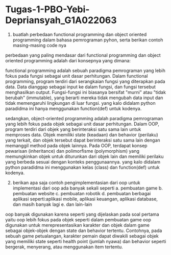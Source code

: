 # Tugas-1-PBO-Yebi-Depriansyah_G1A022063

1. buatlah perbedaan functional programming dan object oriented programming dalam bahasa pemrograman pyhon, serta berikan contoh masing-masing code nya

perbedaan yang paling mendasar dari functional programming dan object oriented programming adalah dari konsepnya yang dimana:

functional programming adalah sebuah paradigma pemrograman yang lebih fokus pada fungsi sebagai unit dasar perhitungan. Dalam functional programming, program terdiri dari serangkaian fungsi yang diterapkan pada data. Data dianggap sebagai input ke dalam fungsi, dan fungsi tersebut menghasilkan output. Fungsi-fungsi ini biasanya bersifat "murni" atau "tidak berubah" (immutable), yang berarti mereka tidak mengubah data input dan tidak memengaruhi lingkungan di luar fungsi. yang kalo didalam python paradidma ini hanya menggunakan function(def) untuk kodenya.

sedangkan,
object-oriented programming adalah paradigma pemrograman yang lebih fokus pada objek sebagai unit dasar perhitungan. Dalam OOP, program terdiri dari objek yang berinteraksi satu sama lain untuk memproses data. Objek memiliki state (keadaan) dan behavior (perilaku) yang terkait, dan objek tersebut dapat berinteraksi satu sama lain dengan memanggil method pada objek lainnya. Pada OOP, terdapat konsep pewarisan (inheritance) dan polimorfisme (polymorphism) yang memungkinkan objek untuk diturunkan dari objek lain dan memiliki perilaku yang berbeda sesuai dengan konteks penggunaannya. yang kalo didalam python paradidma ini menggunakan kelas (class) dan function(def) untuk kodenya.

2. berikan apa saja contoh pengimplementasian dari oop
untuk implementasi dari oop ada banyak sekali seperti
a. pembuatan game
b. pembuatan website
c. pembuatan robotik
d. pembuatan berbagai aplikasi seperti:aplikasi mobile, aplikasi keuangan, aplikasi database, dan masih banyak lagi
e. dan lain-lain

oop banyak digunakan karena seperti yang dijelaskan pada soal pertama yaitu oop lebih fokus pada objek seperti dalam pembuatan game oop digunakan untuk merepresentasikan karakter dan objek dalam game sebagai objek-objek dengan state dan behavior tertentu. Contohnya, pada sebuah game petualangan, karakter pemain dapat diwakili sebagai objek yang memiliki state seperti health point (jumlah nyawa) dan behavior seperti bergerak, menyerang, atau menggunakan item tertentu.
   
